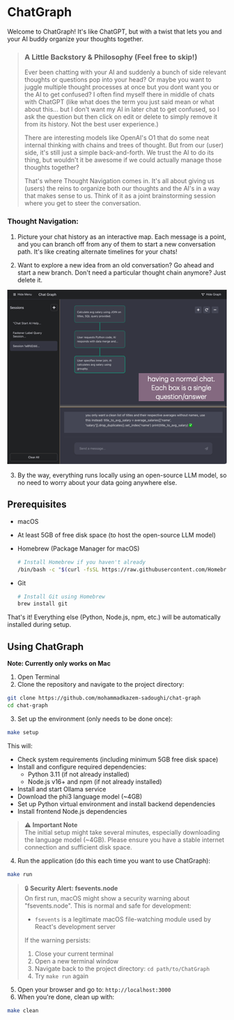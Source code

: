 # ChatGraph

Welcome to ChatGraph! It's like ChatGPT, but with a twist that lets you and your AI buddy organize your thoughts together.

> ### A Little Backstory & Philosophy (Feel free to skip!)
>
> Ever been chatting with your AI and suddenly a bunch of side relevant thoughts or questions pop into your head? Or maybe you want to juggle multiple thought processes at once but you dont want you or the AI to get confused? I often find myself there in middle of chats with ChatGPT (like what does the term you just said mean or what about this... but I don't want my AI in later chat to get confused, so I ask the question but then click on edit or delete to simply remove it from its history. Not the best user experience.)
>
> There are interesting models like OpenAI's O1 that do some neat internal thinking with chains and trees of thought. But from our (user) side, it's still just a simple back-and-forth. We trust the AI to do its thing, but wouldn't it be awesome if we could actually manage those thoughts together?
>
> That's where Thought Navigation comes in. It's all about giving us (users) the reins to organize both our thoughts and the AI's in a way that makes sense to us. Think of it as a joint brainstorming session where you get to steer the conversation.

### Thought Navigation:

1. Picture your chat history as an interactive map. Each message is a point, and you can branch off from any of them to start a new conversation path. It's like creating alternate timelines for your chats!

2. Want to explore a new idea from an old conversation? Go ahead and start a new branch. Don't need a particular thought chain anymore? Just delete it.

<div align="center">
  <img src="documents/demo.gif" alt="ThoughtNavigator Demo">
</div>

3. By the way, everything runs locally using an open-source LLM model, so no need to worry about your data going anywhere else.


## Prerequisites

- macOS
- At least 5GB of free disk space (to host the open-source LLM model)
- Homebrew (Package Manager for macOS)
  ```bash
  # Install Homebrew if you haven't already
  /bin/bash -c "$(curl -fsSL https://raw.githubusercontent.com/Homebrew/install/HEAD/install.sh)"
  ```

- Git
  ```bash
  # Install Git using Homebrew
  brew install git
  ```

That's it! Everything else (Python, Node.js, npm, etc.) will be automatically installed during setup.

## Using ChatGraph

**Note: Currently only works on Mac**

1. Open Terminal
2. Clone the repository and navigate to the project directory:

```bash
git clone https://github.com/mohammadkazem-sadoughi/chat-graph
cd chat-graph
```

3. Set up the environment (only needs to be done once):

```bash
make setup
```

This will:
- Check system requirements (including minimum 5GB free disk space)
- Install and configure required dependencies:
  - Python 3.11 (if not already installed)
  - Node.js v16+ and npm (if not already installed)
- Install and start Ollama service
- Download the phi3 language model (~4GB)
- Set up Python virtual environment and install backend dependencies
- Install frontend Node.js dependencies

> ⚠️ **Important Note**  
> The initial setup might take several minutes, especially downloading the language model (~4GB).
> Please ensure you have a stable internet connection and sufficient disk space.

4. Run the application (do this each time you want to use ChatGraph):

```bash
make run
```

> 🔒 **Security Alert: fsevents.node**  
> On first run, macOS might show a security warning about "fsevents.node". This is normal and safe for development:
> - `fsevents` is a legitimate macOS file-watching module used by React's development server
>
> If the warning persists:
> 1. Close your current terminal
> 2. Open a new terminal window
> 3. Navigate back to the project directory: `cd path/to/ChatGraph`
> 4. Try `make run` again

5. Open your browser and go to: `http://localhost:3000`
6. When you're done, clean up with:

```bash
make clean
```